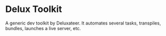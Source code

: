 # Delux Toolkit

A generic dev toolkit by Deluxateer. It automates several tasks, transpiles, bundles, launches a live server, etc.